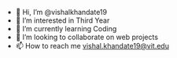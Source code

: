 - 👋 Hi, I’m @vishalkhandate19
- 👀 I’m interested in Third Year
- 🌱 I’m currently learning Coding
- 💞️ I’m looking to collaborate on web projects
- 📫 How to reach me vishal.khandate19@vit.edu

<!---
vishalkhandate19/vishalkhandate19 is a ✨ special ✨ repository because its `README.md` (this file) appears on your GitHub profile.
You can click the Preview link to take a look at your changes.
--->
